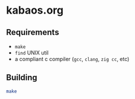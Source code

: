 # kabaos.org

## Requirements

- `make`
- `find` UNIX util
- a compliant c compiler (`gcc`, `clang`, `zig cc`, etc)

## Building

```sh
make
```
